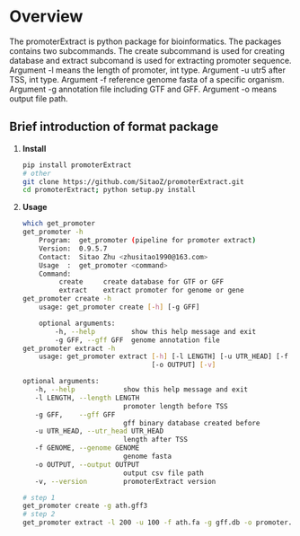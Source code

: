 # Overview

The promoterExtract is python package for bioinformatics. 
The packages contains two subcommands.
The create subcommand is used for creating database and
extract subcomand is used for extracting promoter sequence.
Argument -l means the length of promoter, int type.
Argument -u utr5 after TSS, int type.
Argument -f reference genome fasta of a specific organism.
Argument -g annotation file including GTF and GFF.
Argument -o means output file path.

## Brief introduction of format package

1. **Install** <br>
    ```bash
    pip install promoterExtract
    # other
    git clone https://github.com/SitaoZ/promoterExtract.git
    cd promoterExtract; python setup.py install
    ```

2. **Usage** <br>
    ```bash
    which get_promoter
    get_promoter -h 
        Program:  get_promoter (pipeline for promoter extract)
        Version:  0.9.5.7
        Contact:  Sitao Zhu <zhusitao1990@163.com>
        Usage  :  get_promoter <command>
        Command: 
             create     create database for GTF or GFF
             extract    extract promoter for genome or gene
    get_promoter create -h 
        usage: get_promoter create [-h] [-g GFF]

        optional arguments:
            -h, --help         show this help message and exit
            -g GFF, --gff GFF  genome annotation file
    get_promoter extract -h 
        usage: get_promoter extract [-h] [-l LENGTH] [-u UTR_HEAD] [-f GENOME]
                                    [-o OUTPUT] [-v]

    optional arguments:
       -h, --help            show this help message and exit
       -l LENGTH, --length LENGTH
                             promoter length before TSS
       -g GFF,    --gff GFF
                             gff binary database created before
       -u UTR_HEAD, --utr_head UTR_HEAD
                             length after TSS
       -f GENOME, --genome GENOME
                             genome fasta
       -o OUTPUT, --output OUTPUT
                             output csv file path
       -v, --version         promoterExtract version
    ```

    ```bash
    # step 1 
    get_promoter create -g ath.gff3 
    # step 2
    get_promoter extract -l 200 -u 100 -f ath.fa -g gff.db -o promoter.csv
    ```
    
